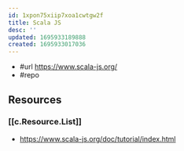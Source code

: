 ```yaml
---
id: 1xpon75xiip7xoa1cwtgw2f
title: Scala JS
desc: ''
updated: 1695933189888
created: 1695933017036
---
```


- #url https://www.scala-js.org/
- #repo 

## Resources

### [[c.Resource.List]]

- https://www.scala-js.org/doc/tutorial/index.html